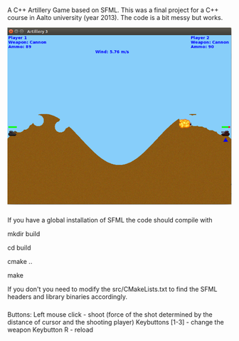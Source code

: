 ###
A C++ Artillery Game based on SFML. This was a final project for a C++ course in Aalto university (year 2013). The code
is a bit messy but works.



![Example image](/images/example.png)


###
If you have a global installation of SFML the code should compile with 

mkdir build

cd build

cmake ..

make

If you don't you need to modify the src/CMakeLists.txt to find the SFML headers and library binaries accordingly.


###
Buttons:
Left mouse click - shoot (force of the shot determined by the distance of cursor and the shooting player)
Keybuttons [1-3] - change the weapon
Keybutton R - reload

